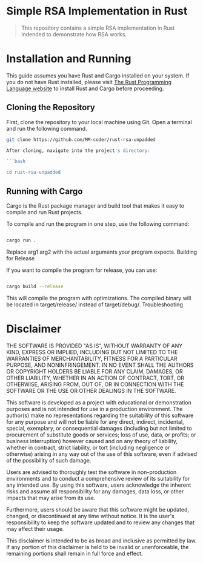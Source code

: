 # Simple RSA Implementation in Rust

> This repository contains a simple RSA implementation in Rust indended to demonstrate how RSA works. 

# Installation and Running

This guide assumes you have Rust and Cargo installed on your system. If you do not have Rust installed, please visit [The Rust Programming Language website](https://www.rust-lang.org/tools/install) to install Rust and Cargo before proceeding.

## Cloning the Repository

First, clone the repository to your local machine using Git. Open a terminal and run the following command.

```bash
git clone https://github.com/MM-coder/rust-rsa-unpadded

After cloning, navigate into the project's directory:

```bash

cd rust-rsa-unpadded

```

## Running with Cargo

Cargo is the Rust package manager and build tool that makes it easy to compile and run Rust projects.

To compile and run the program in one step, use the following command:

```bash

cargo run .

```

Replace arg1 arg2 with the actual arguments your program expects.
Building for Release

If you want to compile the program for release, you can use:

```bash

cargo build --release

```

This will compile the program with optimizations. The compiled binary will be located in target/release/ instead of target/debug/.
Troubleshooting

# Disclaimer

THE SOFTWARE IS PROVIDED "AS IS", WITHOUT WARRANTY OF ANY KIND, EXPRESS OR IMPLIED, INCLUDING BUT NOT LIMITED TO THE WARRANTIES OF MERCHANTABILITY, FITNESS FOR A PARTICULAR PURPOSE, AND NONINFRINGEMENT. IN NO EVENT SHALL THE AUTHORS OR COPYRIGHT HOLDERS BE LIABLE FOR ANY CLAIM, DAMAGES, OR OTHER LIABILITY, WHETHER IN AN ACTION OF CONTRACT, TORT, OR OTHERWISE, ARISING FROM, OUT OF, OR IN CONNECTION WITH THE SOFTWARE OR THE USE OR OTHER DEALINGS IN THE SOFTWARE.

This software is developed as a project with educational or demonstration purposes and is not intended for use in a production environment. The author(s) make no representations regarding the suitability of this software for any purpose and will not be liable for any direct, indirect, incidental, special, exemplary, or consequential damages (including but not limited to procurement of substitute goods or services; loss of use, data, or profits; or business interruption) however caused and on any theory of liability, whether in contract, strict liability, or tort (including negligence or otherwise) arising in any way out of the use of this software, even if advised of the possibility of such damage.

Users are advised to thoroughly test the software in non-production environments and to conduct a comprehensive review of its suitability for any intended use. By using this software, users acknowledge the inherent risks and assume all responsibility for any damages, data loss, or other impacts that may arise from its use.

Furthermore, users should be aware that this software might be updated, changed, or discontinued at any time without notice. It is the user's responsibility to keep the software updated and to review any changes that may affect their usage.

This disclaimer is intended to be as broad and inclusive as permitted by law. If any portion of this disclaimer is held to be invalid or unenforceable, the remaining portions shall remain in full force and effect.
